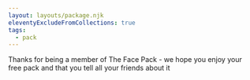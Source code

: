 ```yaml
---
layout: layouts/package.njk
eleventyExcludeFromCollections: true
tags:
  - pack
---
```

[//]: # (Unique message for each pack goes below)

Thanks for being a member of The Face Pack - we hope you enjoy your free pack and that you tell all your friends about it
